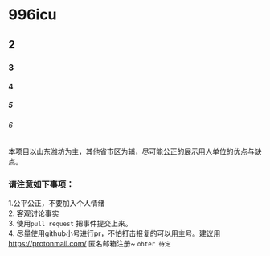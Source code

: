 # 996icu
## 2
### 3
#### 4
##### 5
###### 6  
 本项目以山东潍坊为主，其他省市区为辅，尽可能公正的展示用人单位的优点与缺点。
### 请注意如下事项：

1.公平公正，不要加入个人情绪  
2. 客观讨论事实  
3. 使用```pull request``` 把事件提交上来。  
4. 尽量使用github小号进行pr，不怕打击报复的可以用主号。建议用  https://protonmail.com/  匿名邮箱注册~
```ohter 待定```

